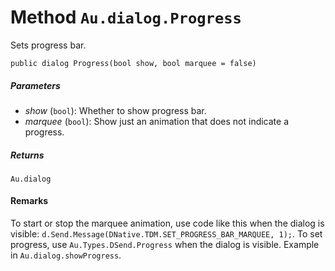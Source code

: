 # Method `Au.dialog.Progress`

Sets progress bar.

```
public dialog Progress(bool show, bool marquee = false)
```

##### Parameters

- *show*  (`bool`):
    Whether to show progress bar.
- *marquee*  (`bool`):
    Show just an animation that does not indicate a progress.

##### Returns

`Au.dialog`

#### Remarks

To start or stop the marquee animation, use code like this when the dialog is visible: `d.Send.Message(DNative.TDM.SET_PROGRESS_BAR_MARQUEE, 1);`. To set progress, use `Au.Types.DSend.Progress` when the dialog is visible. Example in `Au.dialog.showProgress`.